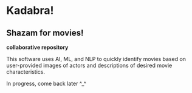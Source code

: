 # Kadabra!
## Shazam for movies!
__collaborative repository__


This software uses AI, ML, and NLP to quickly identify movies based on user-provided images of actors and descriptions of desired movie characteristics.


In progress, come back later ^_^ 


